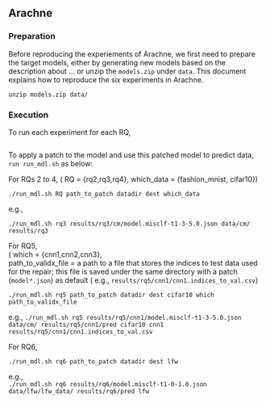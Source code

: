 ## Arachne

### Preparation

Before reproducing the experiements of Arachne, we first need to prepare the target models, either by 
generating new models based on the description about ... or unzip the ```models.zip``` under ```data```.
This document explains how to reproduce the six experiments in Arachne.

```
unzip models.zip data/
```


### Execution

To run each experiment for each RQ, 

```

```


To apply a patch to the model and use this patched model to predict data, ```run run_mdl.sh``` as below:

For RQs 2 to 4, ( RQ = {rq2,rq3,rq4}, which_data = {fashion_mnist, cifar10})
```
./run_mdl.sh RQ path_to_patch datadir dest which_data
```
e.g.,
```
./run_mdl.sh rq3 results/rq3/cm/model.misclf-t1-3-5.0.json data/cm/ results/rq3
```

For RQ5, \
( which = {cnn1,cnn2,cnn3}, \
  path_to_validx_file = a path to a file that stores the indices to test data used for the repair; 
  this file is saved under the same directory with a patch (```model*.json```) as default ( e.g., ```results/rq5/cnn1/cnn1.indices_to_val.csv```)

```
./run_mdl.sh rq5 path_to_patch datadir dest cifar10 which path_to_validx_file
```
e.g., 
```./run_mdl.sh rq5 results/rq5/cnn1/model.misclf-t1-3-5.0.json data/cm/ results/rq5/cnn1/pred cifar10 cnn1 results/rq5/cnn1/cnn1.indices_to_val.csv```

For RQ6,
```
./run_mdl.sh rq6 path_to_patch datadir dest lfw 
```
e.g., \
```./run_mdl.sh rq6 results/rq6/model.misclf-t1-0-1.0.json data/lfw/lfw_data/ results/rq6/pred lfw```


